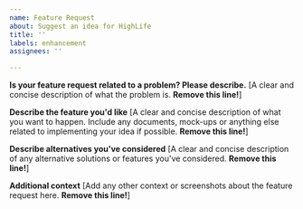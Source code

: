 ```yaml
---
name: Feature Request
about: Suggest an idea for HighLife
title: ''
labels: enhancement
assignees: ''

---
```


**Is your feature request related to a problem? Please describe.**
[A clear and concise description of what the problem is. **Remove this line!**]

**Describe the feature you'd like**
[A clear and concise description of what you want to happen. Include any documents, mock-ups or anything else related to implementing your idea if possible. **Remove this line!**]

**Describe alternatives you've considered**
[A clear and concise description of any alternative solutions or features you've considered. **Remove this line!**]

**Additional context**
[Add any other context or screenshots about the feature request here. **Remove this line!**]
